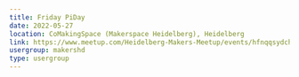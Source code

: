 ```yaml
---
title: Friday PiDay
date: 2022-05-27
location: CoMakingSpace (Makerspace Heidelberg), Heidelberg
link: https://www.meetup.com/Heidelberg-Makers-Meetup/events/hfnqqsydchbkc/
usergroup: makershd
type: usergroup
---
```

